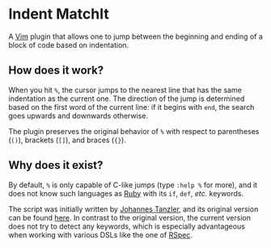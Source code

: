# Indent MatchIt

A [Vim](http://www.vim.org) plugin that allows one to jump between the
beginning and ending of a block of code based on indentation.

## How does it work?

When you hit `%`, the cursor jumps to the nearest line that has the same
indentation as the current one. The direction of the jump is determined
based on the first word of the current line: if it begins with `end`,
the search goes upwards and downwards otherwise.

The plugin preserves the original behavior of `%` with respect to
parentheses (`()`), brackets (`[]`), and braces (`{}`).

## Why does it exist?

By default, `%` is only capable of C-like jumps (type `:help %` for more), and
it does not know such languages as [Ruby](https://www.ruby-lang.org/) with its
`if`, `def`, _etc._ keywords.

The script was initially written by
[Johannes Tanzler](http://www.vim.org/account/profile.php?user_id=223),
and its original version can be found
[here](http://www.vim.org/scripts/script.php?script_id=290).
In contrast to the original version, the current version does not try to detect
any keywords, which is especially advantageous when working with various DSLs
like the one of [RSpec](https://github.com/rspec/rspec).
